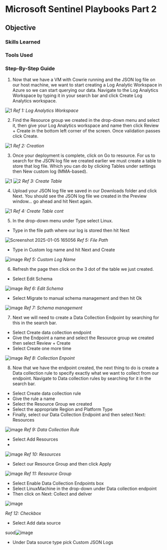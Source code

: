 # Microsoft Sentinel Playbooks Part 2

## Objective 

### Skills Learned

### Tools Used

### Step-By-Step Guide

1) Now that we have a VM with Cowrie running and the JSON log file on our host machine, we want to start creating a Log Analytic Workspace in Azure so we can start querying our data. Navigate to the Log Analytics Workspace by typing it in your search bar and click Create Log Analytics workspace.

![1](https://github.com/user-attachments/assets/1eb5ac53-d7b7-4646-a484-1bb99ac264e5)
*Ref 1: Log Analytics Workspace*

2) Find the Resource group we created in the drop-down menu and select it, then give your Log Analytics workspace and name then click Review + Create in the bottom left corner of the screen. Once validation passes click Create.

![1](https://github.com/user-attachments/assets/83303e0b-1400-4fd8-a961-49a1b2d5fc51)
*Ref 2: Creation*

3) Once your deployment is complete, click on Go to resource. For us to search for the JSON log file we created earlier we must create a table to store that log file. Which you can do by clicking Tables under settings then New custom log (MMA-based).
        
![1](https://github.com/user-attachments/assets/240d8741-182e-4440-8752-ba2fc404e9b2)
![2](https://github.com/user-attachments/assets/5f106223-8866-44c8-872a-1a577141fdf2)
*Ref 3: Create Table*

4) Upload your JSON log file we saved in our Downloads folder and click Next. You should see the JSON log file we created in the Preview window... go ahead and hit Next again.

![1](https://github.com/user-attachments/assets/cecab8b4-3e58-4dcc-b9fe-d52845f63d99)
*Ref 4: Create Table cont*

5) In the drop-down menu under Type select Linux.

- Type in the file path where our log is stored then hit Next
   
![Screenshot 2025-01-05 165056](https://github.com/user-attachments/assets/0d2f0bca-ce7f-4853-810c-7b4fbebed7a6) 
*Ref 5: File Path*

- Type in Custom log name and hit Next and Create

![image](https://github.com/user-attachments/assets/d5ccb87e-6f5f-464d-a5d5-b76ea5d2dc26)
*Ref 5: Custom Log Name*

6) Refresh the page then click on the 3 dot of the table we just created.
- Select Edit Schema

![image](https://github.com/user-attachments/assets/f3e95641-ae28-4a8b-9669-f4a0b10ff521)
*Ref 6: Edit Schema*

- Select Migrate to manual schema management and then hit Ok

![image](https://github.com/user-attachments/assets/6e6b0270-8805-4b43-9b62-e82da351dc7f)
*Ref 7: Schema management*

7) Next we will need to create a Data Collection Endpoint by searching for this in the search bar.
- Select Create data collection endpoint
- Give the Endpoint a name and select the Resource group we created then select Review + Create
- Select Create one more time

![image](https://github.com/user-attachments/assets/9e086ef3-a0c7-4d50-aaea-76aa79b19aaa)
*Ref 8: Collection Enpoint*

8) Now that we have the endpoint created, the next thing to do is create a Data collection rule to specify exactly what we want to collect from our endpoint. Navigate to Data collection rules by searching for it in the search bar.
- Select Create data collection rule
- Give the rule a name
- Select the Resource Group we created
- Select the appropriate Region and Platform Type
- Finally, select our Data Collection Endpoint and then select Next: Resources

![image](https://github.com/user-attachments/assets/7a916aa9-bd3a-4a9d-b85c-12426dfd95b6)
*Ref 9: Data Collection Rule*

- Select Add Resources
- 
![image](https://github.com/user-attachments/assets/aa4234ed-37ad-4850-b1e5-a1437a150a2e)
*Ref 10: Resources*

- Select our Resource Group and then click Apply

![image](https://github.com/user-attachments/assets/4d4aa025-ede8-434e-85c6-5133b1e8bd86)
*Ref 11: Resource Group*

- Select Enable Data Collection Endpoints box
- Select LinuxMachine in the drop-down under Data collection endpoint
- Then click on Next: Collect and deliver

![image](https://github.com/user-attachments/assets/f18044f0-ce14-4633-8eaa-73664eeafa8c)

*Ref 12: Checkbox*

- Select Add data source

suod![image](https://github.com/user-attachments/assets/2e4b6892-4f11-4545-8b44-96b55bf663de)

- Under Data source type pick Custom JSON Logs

